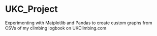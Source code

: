 # UKC_Project
Experimenting with Matplotlib and Pandas to create custom graphs from CSVs of my climbing logbook on UKClimbing.com 
